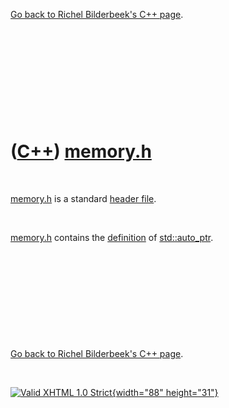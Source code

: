 

[Go back to Richel Bilderbeek's C++ page](Cpp.htm).

 

 

 

 

 

([C++](Cpp.htm)) [memory.h](CppMemoryH.htm)
===========================================

 

[memory.h](CppMemoryH.htm) is a standard [header
file](CppHeaderFile.htm).

 

[memory.h](CppMemoryH.htm) contains the [definition](CppDefinition.htm)
of [std::auto\_ptr](CppAuto_ptr.htm).

 

 

 

 

 

[Go back to Richel Bilderbeek's C++ page](Cpp.htm).



 

[![Valid XHTML 1.0 Strict](valid-xhtml10.png){width="88"
height="31"}](http://validator.w3.org/check?uri=referer)
